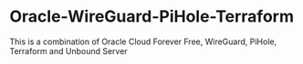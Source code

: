 # Oracle-WireGuard-PiHole-Terraform
This is a combination of Oracle Cloud Forever Free, WireGuard, PiHole, Terraform and Unbound Server
